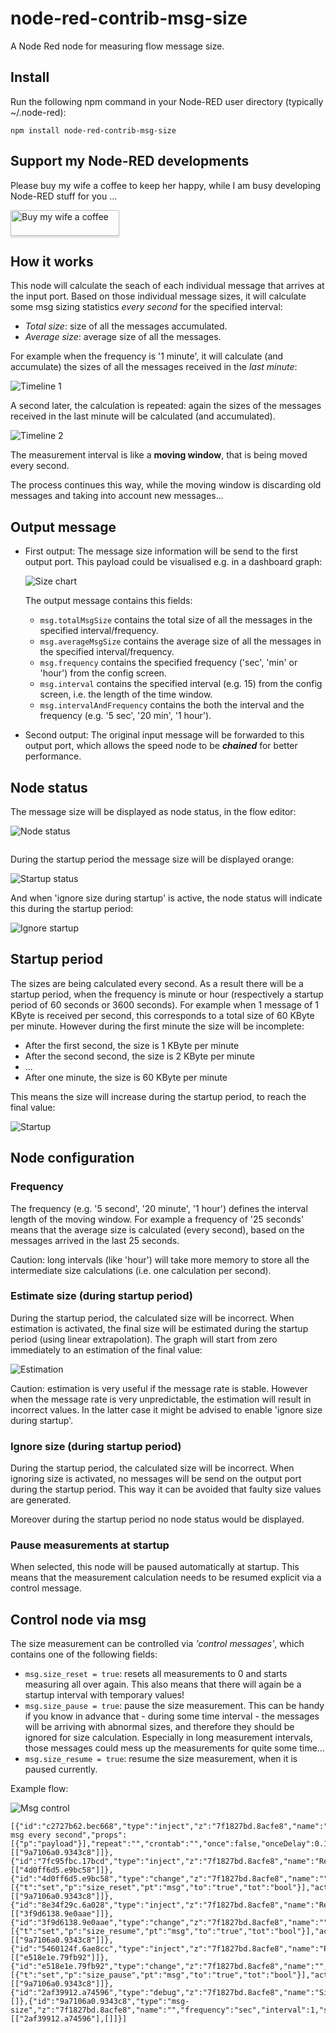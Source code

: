 # node-red-contrib-msg-size
A Node Red node for measuring flow message size.

## Install
Run the following npm command in your Node-RED user directory (typically ~/.node-red):
```
npm install node-red-contrib-msg-size
```

## Support my Node-RED developments

Please buy my wife a coffee to keep her happy, while I am busy developing Node-RED stuff for you ...

<a href="https://www.buymeacoffee.com/bartbutenaers" target="_blank"><img src="https://www.buymeacoffee.com/assets/img/custom_images/orange_img.png" alt="Buy my wife a coffee" style="height: 41px !important;width: 174px !important;box-shadow: 0px 3px 2px 0px rgba(190, 190, 190, 0.5) !important;-webkit-box-shadow: 0px 3px 2px 0px rgba(190, 190, 190, 0.5) !important;" ></a>

## How it works
This node will calculate the seach of each individual message that arrives at the input port.  Based on those individual message sizes, it will calculate some msg sizing statistics *every second* for the specified interval:
+ *Total size*: size of all the messages accumulated.
+ *Average size*: average size of all the messages.

For example when the frequency is '1 minute', it will calculate (and accumulate) the sizes of all the messages received in the *last minute*: 

![Timeline 1](https://user-images.githubusercontent.com/14224149/103349694-d80d4000-4a9d-11eb-8348-8ef214ce8c36.png)

A second later, the calculation is repeated: again the sizes of the messages received in the last minute will be calculated (and accumulated).

![Timeline 2](https://user-images.githubusercontent.com/14224149/103349858-5a95ff80-4a9e-11eb-80a3-9c2814f52372.png)

The measurement interval is like a **moving window**, that is being moved every second.

The process continues this way, while the moving window is discarding old messages and taking into account new messages...

## Output message
+ First output: The message size information will be send to the first output port.  This payload could be visualised e.g. in a dashboard graph:

    ![Size chart](https://raw.githubusercontent.com/bartbutenaers/node-red-contrib-msg-speed/master/images/speed_chart.png)

   The output message contains this fields:
   + `msg.totalMsgSize` contains the total size of all the messages in the specified interval/frequency.
   + `msg.averageMsgSize` contains the average size of all the messages in the specified interval/frequency.
   + `msg.frequency` contains the specified frequency ('sec', 'min' or 'hour') from the config screen.
   + `msg.interval` contains the specified interval (e.g. 15) from the config screen, i.e. the length of the time window.
   + `msg.intervalAndFrequency` contains the both the interval and the frequency (e.g. '5 sec', '20 min', '1 hour').
   
+ Second output: The original input message will be forwarded to this output port, which allows the speed node to be ***chained*** for better performance.

## Node status
The message size will be displayed as node status, in the flow editor:

![Node status](https://raw.githubusercontent.com/bartbutenaers/node-red-contrib-msg-speed/master/images/speed4.png)

```

```

During the startup period the message size will be displayed orange:

![Startup status](https://raw.githubusercontent.com/bartbutenaers/node-red-contrib-msg-speed/master/images/startup_status.png)

And when 'ignore size during startup' is active, the node status will indicate this during the startup period:

![Ignore startup](https://raw.githubusercontent.com/bartbutenaers/node-red-contrib-msg-speed/master/images/startup_ignored.png)

## Startup period
The sizes are being calculated every second.  As a result there will be a startup period, when the frequency is minute or hour (respectively a startup period of 60 seconds or 3600 seconds).
For example when 1 message of 1 KByte is received per second, this corresponds to a total size of 60 KByte per minute.  However during the first minute the size will be incomplete:
+ After the first second, the size is 1 KByte per minute
+ After the second second, the size is 2 KByte per minute
+ ...
+ After one minute, the size is 60 KByte per minute

This means the size will increase during the startup period, to reach the final value:

![Startup](https://raw.githubusercontent.com/bartbutenaers/node-red-contrib-msg-speed/master/images/Startup.png)

## Node configuration

### Frequency
The frequency (e.g. '5 second', '20 minute', '1 hour') defines the interval length of the moving window.
For example a frequency of '25 seconds' means that the average size is calculated (every second), based on the messages arrived in the last 25 seconds.

Caution: long intervals (like 'hour') will take more memory to store all the intermediate size calculations (i.e. one calculation per second).

### Estimate size (during startup period)
During the startup period, the calculated size will be incorrect.  When estimation is activated, the final size will be estimated during the startup period (using linear extrapolation).  The graph will start from zero immediately to an estimation of the final value:

![Estimation](https://raw.githubusercontent.com/bartbutenaers/node-red-contrib-msg-speed/master/images/estimation.png)

Caution: estimation is very useful if the message rate is stable.  However when the message rate is very unpredictable, the estimation will result in incorrect values.  In the latter case it might be advised to enable 'ignore size during startup'.

### Ignore size (during startup period)
During the startup period, the calculated size will be incorrect.  When ignoring size is activated, no messages will be send on the output port during the startup period.  This way it can be avoided that faulty size values are generated.

Moreover during the startup period no node status would be displayed.

### Pause measurements at startup
When selected, this node will be paused automatically at startup.  This means that the measurement calculation needs to be resumed explicit via a control message.

## Control node via msg
The size measurement can be controlled via *'control messages'*, which contains one of the following fields:
+ ```msg.size_reset = true```: resets all measurements to 0 and starts measuring all over again.  This also means that there will again be a startup interval with temporary values!
+ ```msg.size_pause = true```: pause the size measurement.  This can be handy if you know in advance that - during some time interval - the messages will be arriving with abnormal sizes, and therefore they should be ignored for size calculation.  Especially in long measurement intervals, those messages could mess up the measurements for quite some time...
+ ```msg.size_resume = true```: resume the size measurement, when it is paused currently.

Example flow:

![Msg control](https://user-images.githubusercontent.com/14224149/103350043-ff184180-4a9e-11eb-929d-45b45cd423c3.png)
```
[{"id":"c2727b62.bec668","type":"inject","z":"7f1827bd.8acfe8","name":"Generate msg every second","props":[{"p":"payload"}],"repeat":"","crontab":"","once":false,"onceDelay":0.1,"topic":"","payload":"test","payloadType":"str","x":360,"y":1160,"wires":[["9a7106a0.9343c8"]]},{"id":"7fc95fbc.17bcd","type":"inject","z":"7f1827bd.8acfe8","name":"Reset","repeat":"","crontab":"","once":false,"onceDelay":0.1,"topic":"","payload":"","payloadType":"date","x":290,"y":1200,"wires":[["4d0ff6d5.e9bc58"]]},{"id":"4d0ff6d5.e9bc58","type":"change","z":"7f1827bd.8acfe8","name":"","rules":[{"t":"set","p":"size_reset","pt":"msg","to":"true","tot":"bool"}],"action":"","property":"","from":"","to":"","reg":false,"x":490,"y":1200,"wires":[["9a7106a0.9343c8"]]},{"id":"8e34f29c.6a028","type":"inject","z":"7f1827bd.8acfe8","name":"Resume","repeat":"","crontab":"","once":false,"onceDelay":0.1,"topic":"","payload":"","payloadType":"date","x":300,"y":1240,"wires":[["3f9d6138.9e0aae"]]},{"id":"3f9d6138.9e0aae","type":"change","z":"7f1827bd.8acfe8","name":"","rules":[{"t":"set","p":"size_resume","pt":"msg","to":"true","tot":"bool"}],"action":"","property":"","from":"","to":"","reg":false,"x":500,"y":1240,"wires":[["9a7106a0.9343c8"]]},{"id":"5460124f.6ae8cc","type":"inject","z":"7f1827bd.8acfe8","name":"Pause","repeat":"","crontab":"","once":false,"onceDelay":0.1,"topic":"","payload":"","payloadType":"date","x":290,"y":1280,"wires":[["e518e1e.79fb92"]]},{"id":"e518e1e.79fb92","type":"change","z":"7f1827bd.8acfe8","name":"","rules":[{"t":"set","p":"size_pause","pt":"msg","to":"true","tot":"bool"}],"action":"","property":"","from":"","to":"","reg":false,"x":500,"y":1280,"wires":[["9a7106a0.9343c8"]]},{"id":"2af39912.a74596","type":"debug","z":"7f1827bd.8acfe8","name":"Size","active":true,"tosidebar":true,"console":false,"tostatus":false,"complete":"true","targetType":"full","statusVal":"","statusType":"auto","x":950,"y":1160,"wires":[]},{"id":"9a7106a0.9343c8","type":"msg-size","z":"7f1827bd.8acfe8","name":"","frequency":"sec","interval":1,"statusContent":"tot","estimation":false,"ignore":false,"pauseAtStartup":true,"humanReadableStatus":true,"x":760,"y":1160,"wires":[["2af39912.a74596"],[]]}]
```
